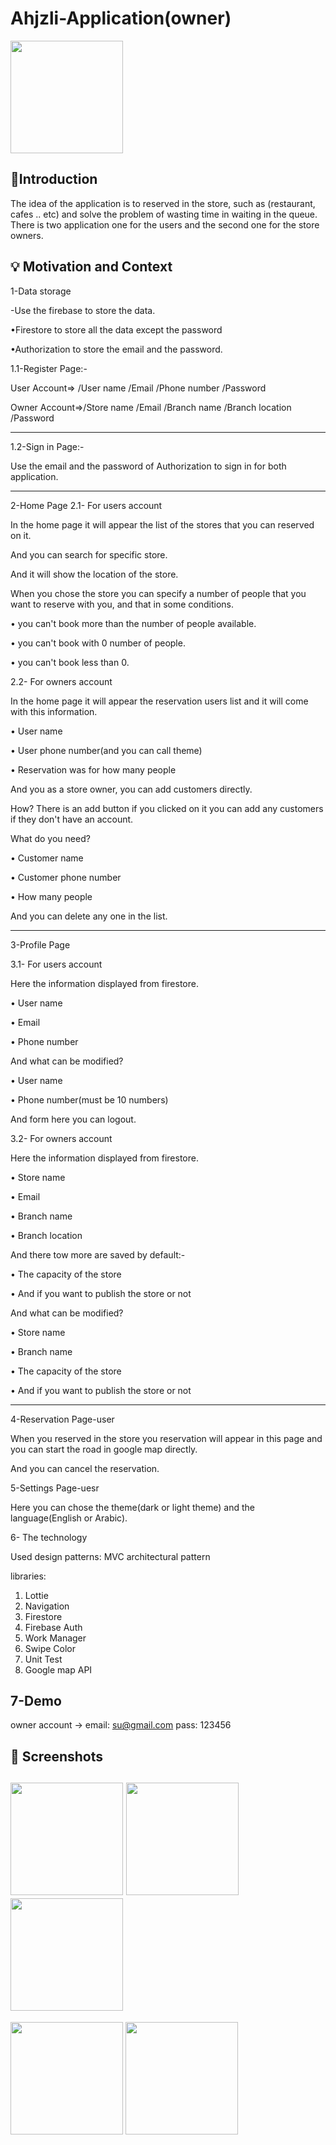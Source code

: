 # Ahjzli-Application(owner)
<img src="https://user-images.githubusercontent.com/91476854/150669781-0493e8a9-9038-43ca-a74f-bfb73df35f1e.gif" width="180">

## :scroll:Introduction
The idea of the application is to reserved in the store, such as (restaurant, cafes .. etc) and solve the problem of wasting time in waiting in the queue.
There is two application one for the users and the second one for the store owners.

## :bulb: Motivation and Context
1-Data storage

-Use the firebase to store the data.

•Firestore to store all the data except the password

•Authorization to store the email and the password.


1.1-Register Page:- 

User Account=>	/User name	/Email	/Phone number	/Password	
	
Owner Account=>/Store name  /Email  /Branch name   /Branch location    /Password

------------------------------


1.2-Sign in  Page:- 

Use the email and the password of Authorization to sign in for both application.

------------------------------


2-Home Page
2.1- For users account

In the home page it will appear the list of the stores that you can reserved on it.

And you can search for specific store.

And it will show the location of the store.

When you chose the store you can specify a number of people that you want to reserve with you, and that in some conditions.

•	you can't book more than the number of people available.

•	you can't book with 0 number of people.

•	you can't book less than 0.


2.2- For owners account

In the home page it will appear the reservation users list and it will come with this information.

•	User name

•	User phone number(and you can call theme) 

•	Reservation was for how many people

And you as a store owner, you can add customers directly.

How? There is an add button if you clicked on it you can add any customers if they don't have an account.

What do you need?

•	Customer name

•	Customer phone number

•	How many people

And you can delete any one in the list.

------------------------------


3-Profile Page

3.1- For users account

Here the information displayed from firestore.

•	User name

•	Email

•	Phone number 

And what can be modified?

•	User name 

•	Phone number(must be 10 numbers)

And form here you can logout.

3.2- For owners account

Here the information displayed from firestore.

•	Store name

•	Email

•	Branch name

•	Branch location

And there tow more are saved by default:-

•	The capacity of the store 

•	And if you want to publish the store or not 

And what can be modified?

•	Store name 

•	Branch name

•	The capacity of the store 

•	And if you want to publish the store or not

------------------------------

4-Reservation Page-user

When you reserved in the store you reservation will appear in this page and you can start the road in google map directly.

And you can cancel the reservation.

5-Settings Page-uesr

Here you can chose the theme(dark or light theme) and the language(English or Arabic).

6- The technology

Used design patterns: MVC architectural pattern

libraries:

1.	Lottie
2.	Navigation
3.	Firestore
4.	Firebase Auth
5.	Work Manager
6.	Swipe Color
7.	Unit Test
8.	Google map API

7-Demo
-----------------------
owner account ->
email: su@gmail.com
pass: 123456


## :camera_flash: Screenshots
<img src="https://user-images.githubusercontent.com/91476854/150307175-f716572d-cb59-44f4-9dbb-28d15e8a7455.jpg" width="180"> <img src="https://user-images.githubusercontent.com/91476854/150307331-c6fdbdfe-606a-4c67-878c-95adf127109b.gif" width="180"> <img src="https://user-images.githubusercontent.com/91476854/150307422-0b1c2506-6611-4de1-926e-8cbea3b56b5d.jpg" width="180">
----------------------------------------------------------
<img src="https://user-images.githubusercontent.com/91476854/150307572-532c016d-dca5-4581-a46e-d8649e947b96.gif" width="180"> <img src="https://user-images.githubusercontent.com/91476854/150307669-722cbc28-b8cf-4496-86c0-d4c3e23606d5.jpg" width="180"> 

